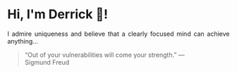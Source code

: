 # Hi, I'm Derrick 👋!
<p align="justify">I admire uniqueness and believe that a clearly focused mind can achieve anything...</p> 
<!-- #quote-start -->
<blockquote>&ldquo;Out of your vulnerabilities will come your strength.&rdquo; &mdash; <footer>Sigmund Freud</footer></blockquote>
<!-- #quote-end -->
